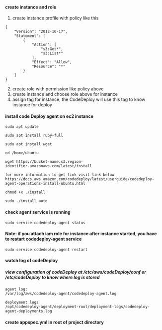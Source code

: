 #### create instance and role
1. create instance profile with policy like this
````
{
    "Version": "2012-10-17",
    "Statement": [
        {
            "Action": [
                "s3:Get*",
                "s3:List*"
            ],
            "Effect": "Allow",
            "Resource": "*"
        }
    ]
}
````

2. create role with permission like policy above
3. create instance and choose role above for instance
4. assign tag for instance, the CodeDeploy will use this tag to know instance for deploy

#### install code Deploy agent on ec2 instance
````
sudo apt update

sudo apt install ruby-full

sudo apt install wget

cd /home/ubuntu

wget https://bucket-name.s3.region-identifier.amazonaws.com/latest/install

for more information to get link visit link below
https://docs.aws.amazon.com/codedeploy/latest/userguide/codedeploy-agent-operations-install-ubuntu.html

chmod +x ./install

sudo ./install auto
````

#### check agent service is running
````
sudo service codedeploy-agent status
````

#### Note: if you attach iam role for instance after instance started, you have to restart codedeploy-agent service
````
sudo service codedeploy-agent restart
````

#### watch log of codeDeploy
##### view configuration of codeDeploy at /etc/aws/codeDeploy/conf or /etc/codeDeploy to know where log is stored
````
agent log:
/var/log/aws/codedeploy-agent/codedeploy-agent.log

deployment logs
/opt/codedeploy-agent/deployment-root/deployment-logs/codedeploy-agent-deployments.log
````
#### create appspec.yml in root of project directory


